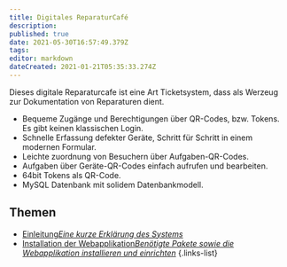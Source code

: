 ```yaml
---
title: Digitales ReparaturCafé
description: 
published: true
date: 2021-05-30T16:57:49.379Z
tags: 
editor: markdown
dateCreated: 2021-01-21T05:35:33.274Z
---
```


Dieses digitale Reparaturcafe ist eine Art Ticketsystem, dass als Werzeug zur Dokumentation von Reparaturen dient.
- Bequeme Zugänge und Berechtigungen über QR-Codes, bzw. Tokens. Es gibt keinen klassischen Login.
- Schnelle Erfassung defekter Geräte, Schritt für Schritt in einem modernen Formular.
- Leichte zuordnung von Besuchern über Aufgaben-QR-Codes.
- Aufgaben über Geräte-QR-Codes einfach aufrufen und bearbeiten.
- 64bit Tokens als QR-Code.
- MySQL Datenbank mit solidem Datenbankmodell.
 
## Themen
- [Einleitung*Eine kurze Erklärung des Systems*](/digitales_reparaturcafe/einleitung)
- [Installation der Webapplikation*Benötigte Pakete sowie die Webapplikation installieren und einrichten*](/digitales_reparaturcafe/webapplikation_install)
{.links-list}
